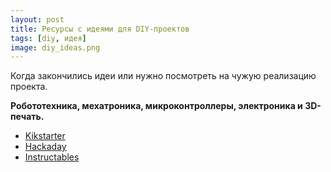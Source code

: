 ```yaml
---
layout: post 
title: Ресурсы с идеями для DIY-проектов
tags: [diy, идея]
image: diy_ideas.png
---
```


Когда закончились идеи или нужно посмотреть на чужую реализацию проекта.
<!--excerpt-->

**Робототехника, мехатроника, микроконтроллеры, электроника и 3D-печать.**

* [Kikstarter](https://www.kickstarter.com/design-tech?ref=home)
* [Hackaday](https://hackaday.io/lists)
* [Instructables](https://www.instructables.com/technology/winners/?sort=winners)